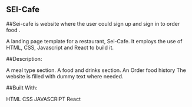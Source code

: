 ## SEI-Cafe

##Sei-cafe is website where the user could sign up and sign in to order food .

A landing page template for a restaurant, Sei-Cafe. It employs the use of HTML, CSS, Javascript and React to build it.

##Description:

A meal type section.
A food and drinks section.
An Order food history
The website is filled with dummy text where needed.

##Built With:

HTML
CSS
JAVASCRIPT
React
